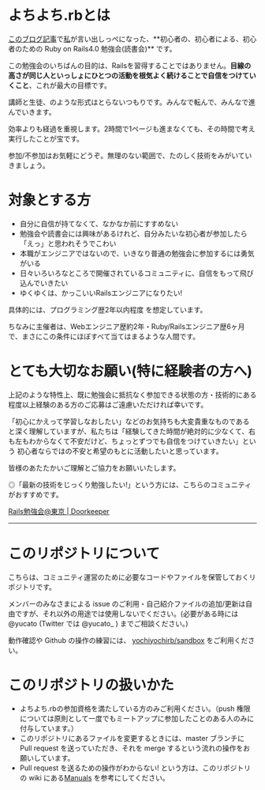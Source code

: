 # よちよち.rbとは
[このブログ記事](http://yucato.net/archives/615)で[私](https://twitter.com/yucato_)が言い出しっぺになった、**初心者の、初心者による、初心者のための Ruby on Rails4.0 勉強会(読書会)** です。

この勉強会のいちばんの目的は、Railsを習得することではありません。**目線の高さが同じ人といっしょにひとつの活動を根気よく続けることで自信をつけていくこと**、これが最大の目標です。

講師と生徒、のような形式はとらないつもりです。みんなで転んで、みんなで進んでいきます。


効率よりも経過を重視します。2時間で1ページも進まなくても、その時間で考え実行したことが宝です。


参加/不参加はお気軽にどうぞ。無理のない範囲で、たのしく技術をみがいていきましょう。


# 対象とする方
 * 自分に自信が持てなくて、なかなか前にすすめない
 * 勉強会や読書会には興味があるけれど、自分みたいな初心者が参加したら「えっ」と思われそうでこわい
 * 本職がエンジニアではないので、いきなり普通の勉強会に参加するには勇気がいる
 * 日々いろいろなところで開催されているコミュニティに、自信をもって飛び込んでいきたい
 * ゆくゆくは、かっこいいRailsエンジニアになりたい!

具体的には、プログラミング歴2年以内程度 を想定しています。

ちなみに主催者は、Webエンジニア歴約2年・Ruby/Railsエンジニア歴6ヶ月で、まさにこの条件にほぼすべて当てはまるような人間です。

# とても大切なお願い(特に経験者の方へ)
上記のような特性上、既に勉強会に抵抗なく参加できる状態の方・技術的にある程度以上経験のある方のご応募はご遠慮いただければ幸いです。

「初心にかえって学習しなおしたい」などのお気持ちも大変貴重なものである と深く理解していますが、私たちは「経験してきた時間が絶対的に少なくて、右も左もわからなくて不安だけど、ちょっとずつでも自信をつけていきたい」という 初心者ならではの不安と希望のもとに活動したいと思っています。

皆様のあたたかいご理解とご協力をお願いいたします。

◎「最新の技術をじっくり勉強したい!」という方には、こちらのコミュニティがおすすめです。

[Rails勉強会@東京 | Doorkeeper](http://railsmeetingtokyo.doorkeeper.jp)

---

# このリポジトリについて
こちらは、コミュニティ運営のために必要なコードやファイルを保管しておくリポジトリです。

メンバーのみなさまによる issue のご利用・自己紹介ファイルの追加/更新は自由ですが、それ以外の用途では使用しないでください。(必要がある時には @yucato (Twitter では @yucato_ ) までご相談ください。)

動作確認や Github の操作の練習には、 [yochiyochirb/sandbox](https://github.com/yochiyochirb/sandbox) をご利用ください。

# このリポジトリの扱いかた
* よちよち.rbの参加資格を満たしている方のみご利用ください。（push 権限については原則として一度でもミートアップに参加したことのある人のみに付与しています。）
* このリポジトリにあるファイルを変更するときには、master ブランチに Pull request を送っていただき、それを merge するという流れの操作をお願いしています。
* Pull request を送るための操作がわからない! という方は、このリポジトリの wiki にある[Manuals](https://github.com/yochiyochirb/meetups/wiki#wiki-manuals) を参考にしてください。
